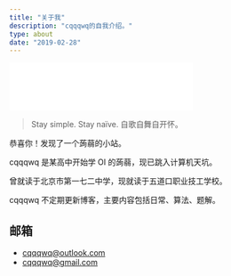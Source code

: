 ```yaml
---
title: "关于我"
description: "cqqqwq的自我介绍。"
type: about
date: "2019-02-28"
---
```


<iframe frameborder="no"  border="0" marginwidth="0" marginheight="0" width=330 height=86 src="//music.163.com/outchain/player?type=2&id=429460239&auto=0&height=66"></iframe> 

> Stay simple. Stay naïve.
> 自歌自舞自开怀。

恭喜你！发现了一个蒟蒻的小站。

cqqqwq 是某高中开始学 OI 的蒟蒻，现已跳入计算机天坑。

曾就读于北京市第一七二中学，现就读于五道口职业技工学校。

cqqqwq 不定期更新博客，主要内容包括日常、算法、题解。

## 邮箱

+ [cqqqwq@outlook.com](mailto:cqqqwq@outlook.com)
+ [cqqqwq@gmail.com](mailto:cqqqwq@gmail.com)